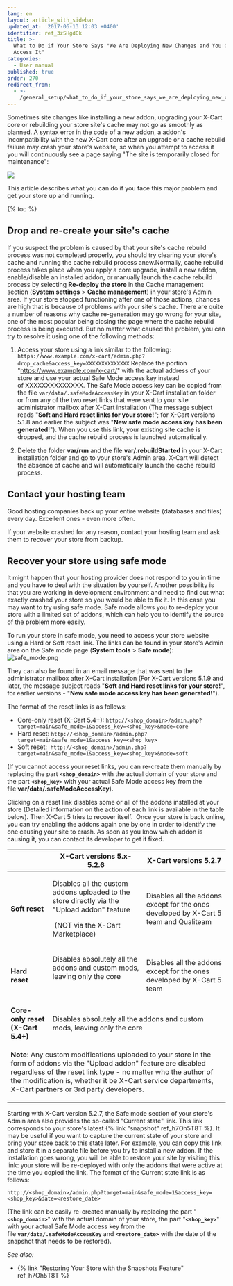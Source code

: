 ```yaml
---
lang: en
layout: article_with_sidebar
updated_at: '2017-06-13 12:03 +0400'
identifier: ref_3zSHgdQk
title: >-
  What to Do if Your Store Says "We Are Deploying New Changes and You Cannot
  Access It"
categories:
  - User manual
published: true
order: 270
redirect_from:
  - >-
    /general_setup/what_to_do_if_your_store_says_we_are_deploying_new_changes_and_you_cannot_access_it.html
---
```


Sometimes site changes like installing a new addon, upgrading your X-Cart core or rebuilding your store site's cache may not go as smoothly as planned. A syntax error in the code of a new addon, a addon's incompatibility with the new X-Cart core after an upgrade or a cache rebuild failure may crash your store's website, so when you attempt to access it you will continuously see a page saying "The site is temporarily closed for maintenance":

![]({{site.baseurl}}/attachments/7504187/7602636.png)

This article describes what you can do if you face this major problem and get your store up and running. 

{% toc %}

## Drop and re-create your site's cache

If you suspect the problem is caused by that your site's cache rebuild process was not completed properly, you should try clearing your store's cache and running the cache rebuild process anew.Normally, cache rebuild process takes place when you apply a core upgrade, install a new addon, enable/disable an installed addon, or manually launch the cache rebuild process by selecting **Re-deploy the store** in the Cache management section (**System settings** > **Cache management**) in your store's Admin area. If your store stopped functioning after one of those actions, chances are high that is because of problems with your site's cache. There are quite a number of reasons why cache re-generation may go wrong for your site, one of the most popular being closing the page where the cache rebuild process is being executed. But no matter what caused the problem, you can try to resolve it using one of the following methods:

1.  Access your store using a link similar to the following:
    `https://www.example.com/x-cart/admin.php?drop_cache&access_key=XXXXXXXXXXXXXX`
    Replace the portion "https://www.example.com/x-cart/" with the actual address of your store and use your actual Safe Mode access key instead of XXXXXXXXXXXXXX. The Safe Mode access key can be copied from the file `var/data/.safeModeAccessKey` in your X-Cart installation folder or from any of the two reset links that were sent to your site administrator mailbox after X-Cart installation (The message subject reads "**Soft and Hard reset links for your store!**"; for X-Cart versions 5.1.8 and earlier the subject was "**New safe mode access key has been generated!**").
    When you use this link, your existing site cache is dropped, and the cache rebuild process is launched automatically.

2.  Delete the folder **var/run** and the file **var/.rebuildStarted** in your X-Cart installation folder and go to your store's Admin area. X-Cart will detect the absence of cache and will automatically launch the cache rebuild process.

## Contact your hosting team

Good hosting companies back up your entire website (databases and files) every day. Excellent ones - even more often.

If your website crashed for any reason, contact your hosting team and ask them to recover your store from backup.

## Recover your store using safe mode

It might happen that your hosting provider does not respond to you in time and you have to deal with the situation by yourself. Another possibility is that you are working in development environment and need to find out what exactly crashed your store so you would be able to fix it. In this case you may want to try using safe mode. Safe mode allows you to re-deploy your store with a limited set of addons, which can help you to identify the source of the problem more easily.

To run your store in safe mode, you need to access your store website using a Hard or Soft reset link. The links can be found in your store's Admin area on the Safe mode page (**System tools** > **Safe mode**):
![safe_mode.png]({{site.baseurl}}/attachments/ref_3zSHgdQk/safe_mode.png)

They can also be found in an email message that was sent to the administrator mailbox after X-Cart installation (For X-Cart versions 5.1.9 and later, the message subject reads "**Soft and Hard reset links for your store!**", for earlier versions - "**New safe mode access key has been generated!**"). 

The format of the reset links is as follows:

*   Core-only reset (X-Cart 5.4+):
    `http://<shop_domain>/admin.php?target=main&safe_mode=1&access_key=<shop_key>&mode=core`
*   Hard reset:
    `http://<shop_domain>/admin.php?target=main&safe_mode=1&access_key=<shop_key>`
*   Soft reset: 
    `http://<shop_domain>/admin.php?target=main&safe_mode=1&access_key=<shop_key>&mode=soft`

(If you cannot access your reset links, you can re-create them manually by replacing the part __`<shop_domain>`__ with the actual domain of your store and the part __`<shop_key>`__ with your actual Safe Mode access key from the file **var/data/.safeModeAccessKey**).

Clicking on a reset link disables some or all of the addons installed at your store (Detailed information on the action of each link is available in the table below). Then X-Cart 5 tries to recover itself.  Once your store is back online, you can try enabling the addons again one by one in order to identify the one causing your site to crash. As soon as you know which addon is causing it, you can contact its developer to get it fixed. 

<table class="ui celled padded compact small table">
  <thead>
  <tr >
      <th class="confluenceTh">&nbsp;</th>
      <th  class="confluenceTh">X-Cart versions 5.x-5.2.6</th>
      <th colspan="1"  class="confluenceTh">X-Cart versions 5.2.7</th>
    </tr>
  </thead>
  <tbody >
    <tr >
      <td  class="confluenceTd"><strong>Soft reset</strong>
      </td>
      <td  class="confluenceTd">
        <p>Disables all the custom addons uploaded to the store directly <span>via the "Upload addon" feature </span>
        </p>
        <p><span>&nbsp;</span>(NOT via the X-Cart Marketplace)</p>
      </td>
      <td colspan="1"  class="confluenceTd"><span>Disables all the addons except for the ones developed by X-Cart 5 team and Qualiteam </span>
      </td>
    </tr>
    <tr>
      <td  class="confluenceTd"><strong>Hard reset</strong>
      </td>
      <td  class="confluenceTd">
        <p>Disables absolutely all the addons and custom mods, leaving only the core</p>
        <p>&nbsp;</p>
      </td>
      <td colspan="1"  class="confluenceTd"><span>Disables all the addons except for the ones developed by X-Cart 5 team</span>
      </td>
    </tr>
    <tr>
      <td  class="confluenceTd"><strong>Core-only reset (X-Cart 5.4+)</strong>
      </td>
      <td colspan="2" class="confluenceTd">
        <span>Disables absolutely all the addons and custom mods, leaving only the core</span>
      </td>
    </tr>
    <tr >
      <td colspan="3"  class="confluenceTd">
        <p><strong>Note</strong>: Any custom modifications uploaded to your store in the form of addons via the "Upload addon" feature are disabled regardless of the reset link type - no matter who the author of the modification is, whether it be X-Cart service departments, X-Cart partners or 3rd party developers.</p>
      </td>
    </tr>
  </tbody>
</table>

Starting with X-Cart version 5.2.7, the Safe mode section of your store's Admin area also provides the so-called "Current state" link. This link corresponds to your store's latest {% link "snapshot" ref_h7Oh5T8T %}. It may be useful if you want to capture the current state of your store and bring your store back to this state later. For example, you can copy this link and store it in a separate file before you try to install a new addon. If the installation goes wrong, you will be able to restore your site by visiting this link: your store will be re-deployed with only the addons that were active at the time you copied the link. The format of the Current state link is as follows:

`http://<shop_domain>/admin.php?target=main&safe_mode=1&access_key=<shop_key>&date=<restore_date>`

(The link can be easily re-created manually by replacing the part "__`<shop_domain>`__" with the actual domain of your store, the part "__`<shop_key>`__" with your actual Safe Mode access key from the file __`var/data/.safeModeAccessKey`__ and __`<restore_date>`__ with the date of the snapshot that needs to be restored).

_See also:_

*   {% link "Restoring Your Store with the Snapshots Feature" ref_h7Oh5T8T %}
